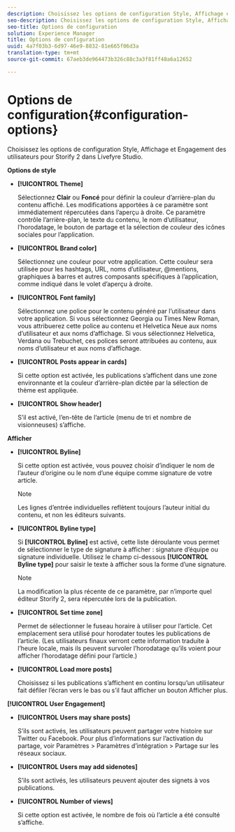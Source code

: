 ```yaml
---
description: Choisissez les options de configuration Style, Affichage et Engagement des utilisateurs pour Storify 2 dans Livefyre Studio.
seo-description: Choisissez les options de configuration Style, Affichage et Engagement des utilisateurs pour Storify 2 dans Livefyre Studio.
seo-title: Options de configuration
solution: Experience Manager
title: Options de configuration
uuid: 4a7f03b3-6d97-46e9-8832-81e665f06d3a
translation-type: tm+mt
source-git-commit: 67aeb3de964473b326c88c3a3f81ff48a6a12652

---
```



# Options de configuration{#configuration-options}

Choisissez les options de configuration Style, Affichage et Engagement des utilisateurs pour Storify 2 dans Livefyre Studio.

**Options de style**

* **[!UICONTROL Theme]**

   Sélectionnez **Clair** ou **Foncé** pour définir la couleur d’arrière-plan du contenu affiché. Les modifications apportées à ce paramètre sont immédiatement répercutées dans l’aperçu à droite. Ce paramètre contrôle l’arrière-plan, le texte du contenu, le nom d’utilisateur, l’horodatage, le bouton de partage et la sélection de couleur des icônes sociales pour l’application.

* **[!UICONTROL Brand color]**

   Sélectionnez une couleur pour votre application. Cette couleur sera utilisée pour les hashtags, URL, noms d’utilisateur, @mentions, graphiques à barres et autres composants spécifiques à l’application, comme indiqué dans le volet d’aperçu à droite.

* **[!UICONTROL Font family]**

   Sélectionnez une police pour le contenu généré par l’utilisateur dans votre application. Si vous sélectionnez Georgia ou Times New Roman, vous attribuerez cette police au contenu et Helvetica Neue aux noms d’utilisateur et aux noms d’affichage. Si vous sélectionnez Helvetica, Verdana ou Trebuchet, ces polices seront attribuées au contenu, aux noms d’utilisateur et aux noms d’affichage.

* **[!UICONTROL Posts appear in cards]**

   Si cette option est activée, les publications s’affichent dans une zone environnante et la couleur d’arrière-plan dictée par la sélection de thème est appliquée.

* **[!UICONTROL Show header]**

   S’il est activé, l’en-tête de l’article (menu de tri et nombre de visionneuses) s’affiche.

**Afficher**

* **[!UICONTROL Byline]**

   Si cette option est activée, vous pouvez choisir d’indiquer le nom de l’auteur d’origine ou le nom d’une équipe comme signature de votre article.

   >[!NOTE]
   >
   >Les lignes d’entrée individuelles reflètent toujours l’auteur initial du contenu, et non les éditeurs suivants.

* **[!UICONTROL Byline type]**

   Si **[!UICONTROL Byline]** est activé, cette liste déroulante vous permet de sélectionner le type de signature à afficher : signature d’équipe ou signature individuelle. Utilisez le champ ci-dessous **[!UICONTROL Byline type]** pour saisir le texte à afficher sous la forme d’une signature.

   >[!NOTE]
   >
   >La modification la plus récente de ce paramètre, par n’importe quel éditeur Storify 2, sera répercutée lors de la publication.

* **[!UICONTROL Set time zone]**

   Permet de sélectionner le fuseau horaire à utiliser pour l’article. Cet emplacement sera utilisé pour horodater toutes les publications de l’article. (Les utilisateurs finaux verront cette information traduite à l’heure locale, mais ils peuvent survoler l’horodatage qu’ils voient pour afficher l’horodatage défini pour l’article.)

* **[!UICONTROL Load more posts]**

   Choisissez si les publications s’affichent en continu lorsqu’un utilisateur fait défiler l’écran vers le bas ou s’il faut afficher un bouton Afficher plus.

**[!UICONTROL User Engagement]**

* **[!UICONTROL Users may share posts]**

   S’ils sont activés, les utilisateurs peuvent partager votre histoire sur Twitter ou Facebook. Pour plus d’informations sur l’activation du partage, voir Paramètres &gt; Paramètres d’intégration &gt; Partage sur les réseaux sociaux.

* **[!UICONTROL Users may add sidenotes]**

   S’ils sont activés, les utilisateurs peuvent ajouter des signets à vos publications.

* **[!UICONTROL Number of views]**

   Si cette option est activée, le nombre de fois où l’article a été consulté s’affiche.

